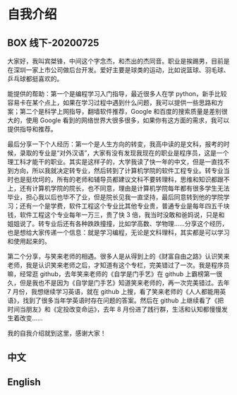 # 自我介绍

## BOX 线下-20200725

大家好，我叫宾桀锋，中间这个字念杰，和杰出的杰同音。职业是挨踢男，目前是在深圳一家上市公司做后台开发。爱好主要是球类的运动，比如说篮球、羽毛球、乒乓球都挺喜欢的。

能提供的帮助：第一个是编程学习入门指导，最近很多人在学 python，新手比较容易卡在某个点上，如果在学习过程中遇到什么问题，我可以提供一些思路和方案；第二个是科学上网指导，翻墙软件推荐，Google 和百度的搜索质量是差别很大的，使用 Google 看到的网络世界大很多很多，如果你有这方面的需求，我可以提供指导和推荐。

最后分享一下个人经历：第一个是人生方向的转变，我高中读的是文科，报考的时候，录取的专业是“对外汉语”，大家有没有发现我现在的职业是程序员，这是一个理工科才能干的职业。其实是这样子的，大学我读了快一年的中文，但是一直找不到方向，所以我就决定转专业，然后转到了计算机学院的软件工程专业。转专业当时也是挺坎坷的，所有的老师和辅导员都建议文科不要转理科，思维和知识都跟不上，还有计算机学院的院长，也不同意，理由是计算机学院每年都有很多学生无法毕业，担心我以后也毕不了业，但是院长见我一直坚持，最后同意转到他的学院学习；还有一个是学费，软件工程这个专业比其他专业贵，普通专业是每年四五千块钱，软件工程这个专业每年一万三，贵了快 3 倍，我当时没敢和爸妈说，只是和姐姐说了。转专业后还有各种跌跌撞撞，比如学高数、学物理……分享这个经历，也是想给大家传递一个信息：就是学习编程，无论是文科理科，其实都是可以学习和使用起来的。

第二个分享，与笑来老师的相遇。很多人是从得到上的《财富自由之路》认识笑来老师，我是认识笑来老师之后，才知道有这个专栏，完美错过了一次。我是程序员嘛，经常逛 github，去年笑来老师的《自学是门手艺》在 github 上霸榜第一很久，但是我也不是因为《自学是门手艺》知道笑来老师的，再一次完美错过。去年 7 月份，我想继续学习英语，就在 github 上搜，看了笑来老师的《人人都能用英语》，找到了很多当年学英语时存在问题的答案。然后在 github 上继续看了《把时间当朋友》和《定投改变命运》，去年 8 月份进了践行群，生活和认知都慢慢发生着改变……

我的自我介绍就到这里，感谢大家！





## 中文

## English

